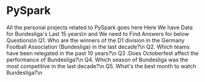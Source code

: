 # PySpark
All the personal projects related to PySpark goes here
Here We have Data for Bundesliga's Last 15 years\n
and We need to Find Answers for below Questions\n
Q1. Who are the winners of the D1 division in the Germany Football Association (Bundesliga) in the last decade?\n
Q2. Which teams have been relegated in the past 10 years?\n
Q3 .Does Octoberfest affect the performance of Bundesliga?\n
Q4. Which season of Bundesliga was the most competitive in the last decade?\n
Q5. What's the best month to watch Bundesliga?\n
